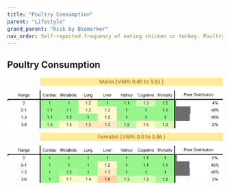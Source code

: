 ```yaml
---
title: "Poultry Consumption"
parent: "Lifestyle"
grand_parent: "Risk by Biomarker"
nav_order: Self-reported frequency of eating chicken or turkey. Poultry is a source of lean protein and other nutrients.
---
```



## Poultry Consumption




<div style="display: flex; flex-direction: column; gap: 10px;">

  <img src="/assets/images/vmrbiomarker_poultry_intake__male.png" alt="Poultry Consumption VMR Male" style="margin-left: 15%">
  <img src="/assets/images/rr_poultry_intake__male.png" alt="Poultry Consumption RR Male">

  <img src="/assets/images/vmrbiomarker_poultry_intake__female.png" alt="Poultry Consumption VMR Female" style="margin-left: 15%; ">
  <img src="/assets/images/rr_poultry_intake__female.png" alt="Poultry Consumption RR Female">

</div>



